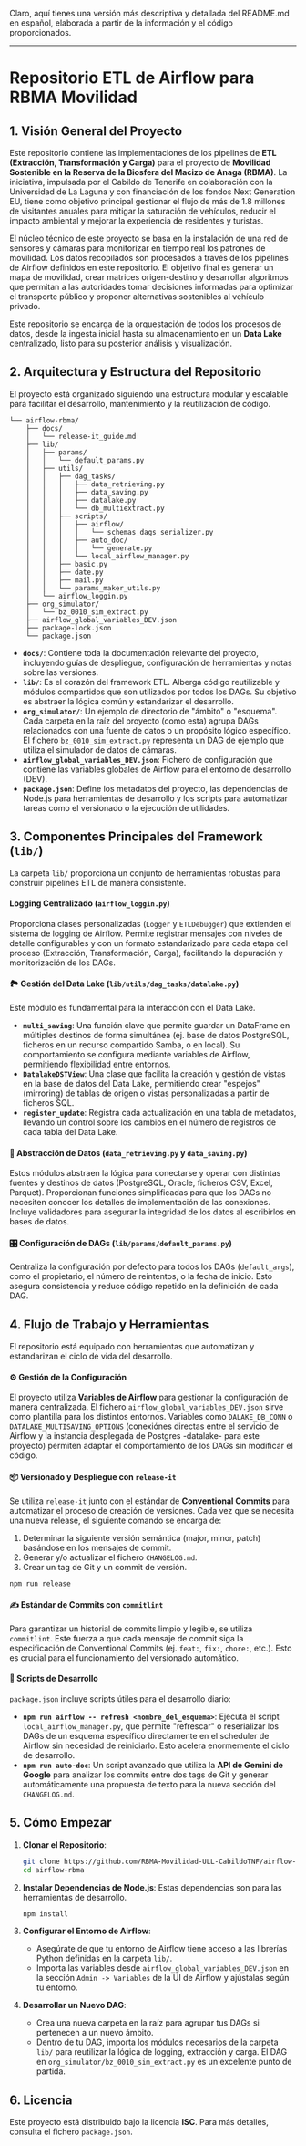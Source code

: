 Claro, aquí tienes una versión más descriptiva y detallada del README.md en español, elaborada a partir de la información y el código proporcionados.

***

# Repositorio ETL de Airflow para RBMA Movilidad

## 1. Visión General del Proyecto

Este repositorio contiene las implementaciones de los pipelines de **ETL (Extracción, Transformación y Carga)** para el proyecto de **Movilidad Sostenible en la Reserva de la Biosfera del Macizo de Anaga (RBMA)**. La iniciativa, impulsada por el Cabildo de Tenerife en colaboración con la Universidad de La Laguna y con financiación de los fondos Next Generation EU, tiene como objetivo principal gestionar el flujo de más de 1.8 millones de visitantes anuales para mitigar la saturación de vehículos, reducir el impacto ambiental y mejorar la experiencia de residentes y turistas.

El núcleo técnico de este proyecto se basa en la instalación de una red de sensores y cámaras para monitorizar en tiempo real los patrones de movilidad. Los datos recopilados son procesados a través de los pipelines de Airflow definidos en este repositorio. El objetivo final es generar un mapa de movilidad, crear matrices origen-destino y desarrollar algoritmos que permitan a las autoridades tomar decisiones informadas para optimizar el transporte público y proponer alternativas sostenibles al vehículo privado.

Este repositorio se encarga de la orquestación de todos los procesos de datos, desde la ingesta inicial hasta su almacenamiento en un **Data Lake** centralizado, listo para su posterior análisis y visualización.

## 2. Arquitectura y Estructura del Repositorio

El proyecto está organizado siguiendo una estructura modular y escalable para facilitar el desarrollo, mantenimiento y la reutilización de código.

```
└── airflow-rbma/
    ├── docs/
    │   └── release-it_guide.md
    ├── lib/
    │   ├── params/
    │   │   └── default_params.py
    │   ├── utils/
    │   │   ├── dag_tasks/
    │   │   │   ├── data_retrieving.py
    │   │   │   ├── data_saving.py
    │   │   │   ├── datalake.py
    │   │   │   └── db_multiextract.py
    │   │   ├── scripts/
    │   │   │   ├── airflow/
    │   │   │   │   └── schemas_dags_serializer.py
    │   │   │   ├── auto_doc/
    │   │   │   │   └── generate.py
    │   │   │   └── local_airflow_manager.py
    │   │   ├── basic.py
    │   │   ├── date.py
    │   │   ├── mail.py
    │   │   └── params_maker_utils.py
    │   └── airflow_loggin.py
    ├── org_simulator/
    │   └── bz_0010_sim_extract.py
    ├── airflow_global_variables_DEV.json
    ├── package-lock.json
    └── package.json
```

*   **`docs/`**: Contiene toda la documentación relevante del proyecto, incluyendo guías de despliegue, configuración de herramientas y notas sobre las versiones.
*   **`lib/`**: Es el corazón del framework ETL. Alberga código reutilizable y módulos compartidos que son utilizados por todos los DAGs. Su objetivo es abstraer la lógica común y estandarizar el desarrollo.
*   **`org_simulator/`**: Un ejemplo de directorio de "ámbito" o "esquema". Cada carpeta en la raíz del proyecto (como esta) agrupa DAGs relacionados con una fuente de datos o un propósito lógico específico. El fichero `bz_0010_sim_extract.py` representa un DAG de ejemplo que utiliza el simulador de datos de cámaras.
*   **`airflow_global_variables_DEV.json`**: Fichero de configuración que contiene las variables globales de Airflow para el entorno de desarrollo (DEV).
*   **`package.json`**: Define los metadatos del proyecto, las dependencias de Node.js para herramientas de desarrollo y los scripts para automatizar tareas como el versionado o la ejecución de utilidades.

## 3. Componentes Principales del Framework (`lib/`)

La carpeta `lib/` proporciona un conjunto de herramientas robustas para construir pipelines ETL de manera consistente.

####  **Logging Centralizado (`airflow_loggin.py`)**
Proporciona clases personalizadas (`Logger` y `ETLDebugger`) que extienden el sistema de logging de Airflow. Permite registrar mensajes con niveles de detalle configurables y con un formato estandarizado para cada etapa del proceso (Extracción, Transformación, Carga), facilitando la depuración y monitorización de los DAGs.

#### 🏞️ **Gestión del Data Lake (`lib/utils/dag_tasks/datalake.py`)**
Este módulo es fundamental para la interacción con el Data Lake.
*   **`multi_saving`**: Una función clave que permite guardar un DataFrame en múltiples destinos de forma simultánea (ej. base de datos PostgreSQL, ficheros en un recurso compartido Samba, o en local). Su comportamiento se configura mediante variables de Airflow, permitiendo flexibilidad entre entornos.
*   **`DatalakeDSTView`**: Una clase que facilita la creación y gestión de vistas en la base de datos del Data Lake, permitiendo crear "espejos" (mirroring) de tablas de origen o vistas personalizadas a partir de ficheros SQL.
*   **`register_update`**: Registra cada actualización en una tabla de metadatos, llevando un control sobre los cambios en el número de registros de cada tabla del Data Lake.

#### 💽 **Abstracción de Datos (`data_retrieving.py` y `data_saving.py`)**
Estos módulos abstraen la lógica para conectarse y operar con distintas fuentes y destinos de datos (PostgreSQL, Oracle, ficheros CSV, Excel, Parquet). Proporcionan funciones simplificadas para que los DAGs no necesiten conocer los detalles de implementación de las conexiones. Incluye validadores para asegurar la integridad de los datos al escribirlos en bases de datos.

#### 🎛️ **Configuración de DAGs (`lib/params/default_params.py`)**
Centraliza la configuración por defecto para todos los DAGs (`default_args`), como el propietario, el número de reintentos, o la fecha de inicio. Esto asegura consistencia y reduce código repetido en la definición de cada DAG.

## 4. Flujo de Trabajo y Herramientas

El repositorio está equipado con herramientas que automatizan y estandarizan el ciclo de vida del desarrollo.

#### ⚙️ **Gestión de la Configuración**
El proyecto utiliza **Variables de Airflow** para gestionar la configuración de manera centralizada. El fichero `airflow_global_variables_DEV.json` sirve como plantilla para los distintos entornos. Variables como `DALAKE_DB_CONN` o `DATALAKE_MULTISAVING_OPTIONS` (conexiónes directas entre el servicio de Airflow y la instancia desplegada de Postgres -datalake- para este proyecto) permiten adaptar el comportamiento de los DAGs sin modificar el código.

#### 📦 **Versionado y Despliegue con `release-it`**
Se utiliza `release-it` junto con el estándar de **Conventional Commits** para automatizar el proceso de creación de versiones. Cada vez que se necesita una nueva release, el siguiente comando se encarga de:
1.  Determinar la siguiente versión semántica (major, minor, patch) basándose en los mensajes de commit.
2.  Generar y/o actualizar el fichero `CHANGELOG.md`.
3.  Crear un tag de Git y un commit de versión.

```bash
npm run release
```

#### ✍️ **Estándar de Commits con `commitlint`**
Para garantizar un historial de commits limpio y legible, se utiliza `commitlint`. Este fuerza a que cada mensaje de commit siga la especificación de Conventional Commits (ej. `feat:`, `fix:`, `chore:`, etc.). Esto es crucial para el funcionamiento del versionado automático.

#### 🚀 **Scripts de Desarrollo**
`package.json` incluye scripts útiles para el desarrollo diario:
*   **`npm run airflow -- refresh <nombre_del_esquema>`**: Ejecuta el script `local_airflow_manager.py`, que permite "refrescar" o reserializar los DAGs de un esquema específico directamente en el scheduler de Airflow sin necesidad de reiniciarlo. Esto acelera enormemente el ciclo de desarrollo.
*   **`npm run auto-doc`**: Un script avanzado que utiliza la **API de Gemini de Google** para analizar los commits entre dos tags de Git y generar automáticamente una propuesta de texto para la nueva sección del `CHANGELOG.md`.

## 5. Cómo Empezar

1.  **Clonar el Repositorio**:
    ```bash
    git clone https://github.com/RBMA-Movilidad-ULL-CabildoTNF/airflow-rbma.git
    cd airflow-rbma
    ```

2.  **Instalar Dependencias de Node.js**:
    Estas dependencias son para las herramientas de desarrollo.
    ```bash
    npm install
    ```

3.  **Configurar el Entorno de Airflow**:
    *   Asegúrate de que tu entorno de Airflow tiene acceso a las librerías Python definidas en la carpeta `lib/`.
    *   Importa las variables desde `airflow_global_variables_DEV.json` en la sección `Admin -> Variables` de la UI de Airflow y ajústalas según tu entorno.

4.  **Desarrollar un Nuevo DAG**:
    *   Crea una nueva carpeta en la raíz para agrupar tus DAGs si pertenecen a un nuevo ámbito.
    *   Dentro de tu DAG, importa los módulos necesarios de la carpeta `lib/` para reutilizar la lógica de logging, extracción y carga. El DAG en `org_simulator/bz_0010_sim_extract.py` es un excelente punto de partida.

## 6. Licencia

Este proyecto está distribuido bajo la licencia **ISC**. Para más detalles, consulta el fichero `package.json`.
